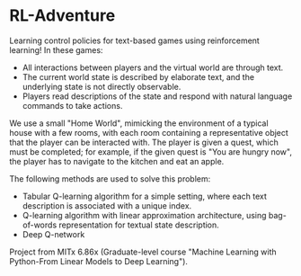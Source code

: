 # RL-Adventure

Learning control policies for text-based games using reinforcement learning!
In these games:
- All interactions between players and the virtual world are through text.
- The current world state is described by elaborate text, and the underlying state is not directly observable.
- Players read descriptions of the state and respond with natural language commands to take actions.

We use a small "Home World", mimicking the environment of a typical house with a few rooms, with each room containing a representative object that the player can be interacted with. The player is given a quest, which must be completed; for example, if the given quest is "You are hungry now", the player has to navigate to the kitchen and eat an apple.

The following methods are used to solve this problem:
- Tabular Q-learning algorithm for a simple setting, where each text description is associated with a unique index.
- Q-learning algorithm with linear approximation architecture, using bag-of-words representation for textual state description.
- Deep Q-network

Project from MITx 6.86x (Graduate-level course "Machine Learning with Python-From Linear Models to Deep Learning").


